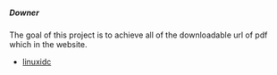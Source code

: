 ##### Downer
The goal of this project is to achieve all of the downloadable url of pdf which in the website. 

* [linuxidc](http://linux.linuxidc.com "linuxidc")
 
